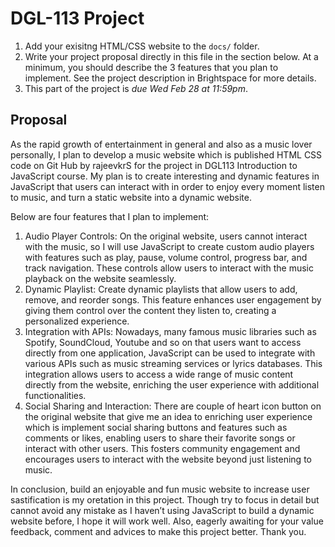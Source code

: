 # DGL-113 Project

1. Add your exisitng HTML/CSS website to the `docs/` folder.
1. Write your project proposal directly in this file in the
   section below. At a minimum, you should describe the 3 features
   that you plan to implement. See the project description in
   Brightspace for more details.
1. This part of the project is _due Wed Feb 28 at 11:59pm_.

## Proposal

As the rapid growth of entertainment in general and also as a music lover personally, I plan to develop a music website which is published HTML CSS code on Git Hub by rajeevkrS for the project in DGL113 Introduction to JavaScript course. My plan is to create interesting and dynamic features in JavaScript that users can interact with in order to enjoy every moment listen to music, and turn a static website into a dynamic website.

Below are four features that I plan to implement:

1. Audio Player Controls: On the original website, users cannot interact with the music, so I will use JavaScript to create custom audio players with features such as play, pause, volume control, progress bar, and track navigation. These controls allow users to interact with the music playback on the website seamlessly.
2. Dynamic Playlist: Create dynamic playlists that allow users to add, remove, and reorder songs. This feature enhances user engagement by giving them control over the content they listen to, creating a personalized experience.
3. Integration with APIs: Nowadays, many famous music libraries such as Spotify, SoundCloud, Youtube and so on that users want to access directly from one application, JavaScript can be used to integrate with various APIs such as music streaming services or lyrics databases. This integration allows users to access a wide range of music content directly from the website, enriching the user experience with additional functionalities.
4. Social Sharing and Interaction: There are couple of heart icon button on the original website that give me an idea to enriching user experience which is implement social sharing buttons and features such as comments or likes, enabling users to share their favorite songs or interact with other users. This fosters community engagement and encourages users to interact with the website beyond just listening to music.

In conclusion, build an enjoyable and fun music website to increase user sastification is my oretation in this project. Though try to focus in detail but cannot avoid any mistake as I haven’t using JavaScript to build a dynamic website before, I hope it will work well. Also, eagerly awaiting for your value feedback, comment and advices to make this project better. Thank you.
